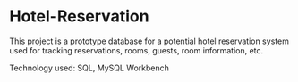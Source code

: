 # Hotel-Reservation
This project is a prototype database for a potential hotel reservation system used for tracking reservations, rooms, guests, room information, etc.

Technology used: SQL, MySQL Workbench
